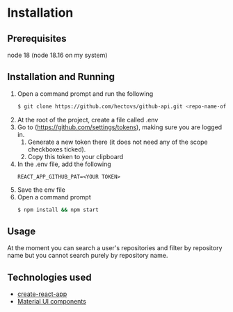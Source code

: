 # Installation 
## Prerequisites 
node 18 (node 18.16 on my system)

## Installation and Running 

1. Open a command prompt and run the following
   ```sh
   $ git clone https://github.com/hectovs/github-api.git <repo-name-of-your-choice>
   ```
2. At the root of the project, create a file called .env 
3. Go to (https://github.com/settings/tokens), making sure you are logged in. 
    1. Generate a new token there (it does not need any of the scope checkboxes ticked).
    2. Copy this token to your clipboard
4. In the .env file, add the following
   ```env
   REACT_APP_GITHUB_PAT=<YOUR TOKEN> 
   ``` 
5. Save the env file  
6. Open a command prompt 
   ```sh
   $ npm install && npm start
   ```

## Usage 
At the moment you can search a user's repositories and filter by repository name but you cannot search purely by repository name. 

## Technologies used 
- [create-react-app](https://create-react-app.dev/)
- [Material UI components](https://mui.com/)
